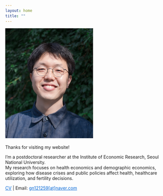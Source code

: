 ```yaml
---
layout: home
title: ""
---
```


<img src="/assets/profile4.jpg" alt="Profile Photo"
     width="280" height="350"
     style="display: block; margin-bottom: 20px;">

Thanks for visiting my website!

I’m a postdoctoral researcher at the Institute of Economic Research, Seoul National University.  
My research focuses on health economics and demographic economics, exploring how disease crises and public policies affect health, healthcare utilization, and fertility decisions.

<a href="/assets/InhyukHwang_CV.pdf" download style="text-decoration: underline; color: #0366d6;">CV</a> <span>|</span> Email: <a href="mailto:gn121259@naver.com" style="text-decoration: underline; color: #0366d6;">gn121259[at]naver.com</a>

<!--
<div style="display: flex; gap: 12px; margin-top: 20px;">

  <a href="mailto:gn121259@naver.com" style="display: inline-block; padding: 8px 16px;
    background-color: #0366d6; color: white; text-decoration: none; border-radius: 6px;">
    Email
  </a>

  <a href="/assets/InhyukHwang_CV.pdf" download
    style="display: inline-block; padding: 8px 16px;
    background-color: #0366d6; color: white; text-decoration: none; border-radius: 6px;">
    CV
  </a>

</div>
--> 

<!--For more details, please check my [CV](https://www.dropbox.com/scl/fi/7uq42ccgo7codcf527rxw/CV_InhyukHwang.pdf?rlkey=cbzqmvc3qq0hn5flkxiqqio09&st=m0jxd2yk&dl=0).  
You can contact me at [gn121259@naver.com](mailto:gn121259@naver.com).--> 
